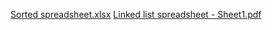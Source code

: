 [Sorted spreadsheet.xlsx](https://github.com/sheri-shoukat/Project1/files/8565603/Sorted.spreadsheet.xlsx)
[Linked list spreadsheet - Sheet1.pdf](https://github.com/sheri-shoukat/Project1/files/8565604/Linked.list.spreadsheet.-.Sheet1.pdf)
